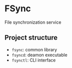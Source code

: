 # FSync

File synchronization service

## Project structure

- `fsync`: common library
- `fsyncd`: deamon executable
- `fsynctl`: CLI interface
